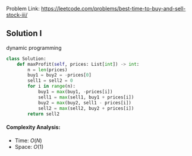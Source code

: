 Problem Link: https://leetcode.com/problems/best-time-to-buy-and-sell-stock-iii/



## Solution I
dynamic programming

```python
class Solution:
    def maxProfit(self, prices: List[int]) -> int:
        n = len(prices)
        buy1 = buy2 = -prices[0]
        sell1 = sell2 = 0
        for i in range(n):
            buy1 = max(buy1, -prices[i])
            sell1 = max(sell1, buy1 + prices[i])
            buy2 = max(buy2, sell1 - prices[i])
            sell2 = max(sell2, buy2 + prices[i])
        return sell2
```

#### Complexity Analysis:
- Time: $O(N)$
- Space: $O(1)$